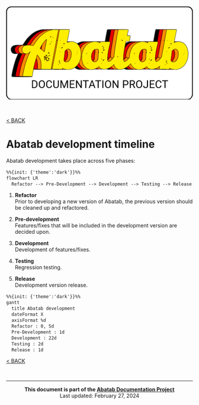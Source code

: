 <!-- u240227 -->

<div align="center">

![](.github/resources/images/logos/abatab-documentation-project-logo.png)

</div>

<br>

[< BACK](/README.md)

# Abatab development timeline

Abatab development takes place across five phases:

```mermaid
%%{init: {'theme':'dark'}}%%
flowchart LR
  Refactor --> Pre-Development --> Development --> Testing --> Release
```

1. **Refactor**  
Prior to developing a new version of Abatab, the previous version should be cleaned up and refactored.

2. **Pre-development**  
Features/fixes that will be included in the development version are decided upon.

3. **Development**  
Development of features/fixes.

4. **Testing**  
Regression testing.

5. **Release**  
Development version release.

```mermaid
%%{init: {'theme':'dark'}}%%
gantt
  title Abatab development
  dateFormat X
  axisFormat %d
  Refactor : 0, 5d
  Pre-Development : 1d
  Development : 22d
  Testing : 2d
  Release : 1d
```

[< BACK](/README.md)

<!-- This footer should be at the bottom of Abatab Documentation Project pages. -->

<br>

***

<div align="center">

<b>This document is part of the
[Abatab Documentation Project](https://github.com/spectrum-health-systems/Abatab-Documentation-Project)</b><br>
Last updated: February 27, 2024<br>

</div>
